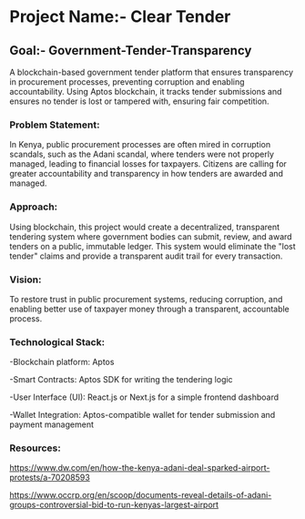 # Project Name:- Clear Tender

## Goal:- Government-Tender-Transparency
A blockchain-based government tender platform that ensures transparency in procurement processes, preventing corruption and enabling accountability.
Using Aptos blockchain, it tracks tender submissions and ensures no tender is lost or tampered with, ensuring fair competition.


### Problem Statement:
In Kenya, public procurement processes are often mired in corruption scandals, such as the Adani scandal, where tenders were not properly managed, 
leading to financial losses for taxpayers. Citizens are calling for greater accountability and transparency in how tenders are awarded and managed.

### Approach:
Using blockchain, this project would create a decentralized, transparent tendering system where government bodies can submit, review, and award tenders
on a public, immutable ledger. This system would eliminate the "lost tender" claims and provide a transparent audit trail for every transaction.

### Vision:
To restore trust in public procurement systems, reducing corruption, and enabling better use of taxpayer money through a transparent, accountable process.

### Technological Stack:

-Blockchain platform: Aptos

-Smart Contracts: Aptos SDK for writing the tendering logic

-User Interface (UI): React.js or Next.js for a simple frontend dashboard

-Wallet Integration: Aptos-compatible wallet for tender submission and payment management

### Resources:

https://www.dw.com/en/how-the-kenya-adani-deal-sparked-airport-protests/a-70208593

https://www.occrp.org/en/scoop/documents-reveal-details-of-adani-groups-controversial-bid-to-run-kenyas-largest-airport
